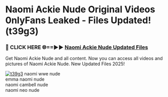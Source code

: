 # Naomi Ackie Nude Original Videos 0nlyFans Leaked - Files Updated! (t39g3)

<h3>🔴 CLICK HERE 🌐==►► <a href="https://tinyurl.com/yrmya6cz" rel="nofollow">Naomi Ackie Nude Updated Files</a></h3>

Get Naomi Ackie Nude and all content. Now you can access all videos and pictures of Naomi Ackie Nude. New Updated Files 2025!

[![t39g3](https://i.imgur.com/FMdXYCs.gif)](https://tinyurl.com/yrmya6cz)
naomi wwe nude<br>
emma naomi nude<br>
naomi cambell nude<br>
naomi neo nude